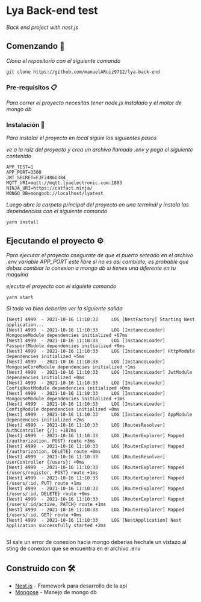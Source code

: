 # Lya Back-end test

_Back end project with nest.js_

## Comenzando 🚀

_Clona el repositorio con el siguiente comando_

```   
git clone https://github.com/manuelARuiz9712/lya-back-end
```


### Pre-requisitos 📋

_Para correr el proyecto necesitas tener node.js instalado y el motor de mongo db_


### Instalación 🔧


_Para instalar el proyecto en local siguie los siguientes pasos_


_ve a la raiz del proyecto y crea un archivo llamado .env y pega el siguiente contenido_

```
APP_TEST=1
APP_PORT=3500
JWT_SECRET=FJFJ486U384_
MQTT_URI=mqtt://mqtt.lyaelectronic.com:1883
NINJA_URI=https://catfact.ninja/
MONGO_DB=mongodb://localhost/lyatest
```

_Luego abre la carpeta principal del proyecto en una terminal y instala las dependencias con el siguiente comando_

```
yarn install

```

## Ejecutando el proyecto ⚙️

_Para ejecutar el proyecto asegurate de que el puerto seteado en el archivo .env  variable APP_PORT este libre si no es asi cambialo,
es probable que debas cambiar la conexion a mongo db si tienes una diferente en tu maquina_

_ejecuta el proyecto con el siguiete comando_

```
yarn start

```
_Si todo va bien deberias ver la siguiente salida_

```
[Nest] 4999  - 2021-10-16 11:10:33     LOG [NestFactory] Starting Nest application...
[Nest] 4999  - 2021-10-16 11:10:33     LOG [InstanceLoader] MongooseModule dependencies initialized +67ms
[Nest] 4999  - 2021-10-16 11:10:33     LOG [InstanceLoader] PassportModule dependencies initialized +0ms
[Nest] 4999  - 2021-10-16 11:10:33     LOG [InstanceLoader] HttpModule dependencies initialized +5ms
[Nest] 4999  - 2021-10-16 11:10:33     LOG [InstanceLoader] MongooseCoreModule dependencies initialized +1ms
[Nest] 4999  - 2021-10-16 11:10:33     LOG [InstanceLoader] JwtModule dependencies initialized +0ms
[Nest] 4999  - 2021-10-16 11:10:33     LOG [InstanceLoader] ConfigHostModule dependencies initialized +0ms
[Nest] 4999  - 2021-10-16 11:10:33     LOG [InstanceLoader] MongooseModule dependencies initialized +1ms
[Nest] 4999  - 2021-10-16 11:10:33     LOG [InstanceLoader] ConfigModule dependencies initialized +0ms
[Nest] 4999  - 2021-10-16 11:10:33     LOG [InstanceLoader] AppModule dependencies initialized +2ms
[Nest] 4999  - 2021-10-16 11:10:33     LOG [RoutesResolver] AuthController {/}: +187ms
[Nest] 4999  - 2021-10-16 11:10:33     LOG [RouterExplorer] Mapped {/authorization, POST} route +3ms
[Nest] 4999  - 2021-10-16 11:10:33     LOG [RouterExplorer] Mapped {/authorization, DELETE} route +0ms
[Nest] 4999  - 2021-10-16 11:10:33     LOG [RoutesResolver] UserController {/users}: +0ms
[Nest] 4999  - 2021-10-16 11:10:33     LOG [RouterExplorer] Mapped {/users/register, POST} route +1ms
[Nest] 4999  - 2021-10-16 11:10:33     LOG [RouterExplorer] Mapped {/users/:id, PUT} route +1ms
[Nest] 4999  - 2021-10-16 11:10:33     LOG [RouterExplorer] Mapped {/users/:id, DELETE} route +0ms
[Nest] 4999  - 2021-10-16 11:10:33     LOG [RouterExplorer] Mapped {/users/:id/active, PATCH} route +1ms
[Nest] 4999  - 2021-10-16 11:10:33     LOG [RouterExplorer] Mapped {/users/:id, GET} route +0ms
[Nest] 4999  - 2021-10-16 11:10:33     LOG [NestApplication] Nest application successfully started +2ms


```

SI sale un error de conexion hacia mongo deberias hechale un vistazo al sting de conexion que se encuentra en el archivo .env 

## Construido con 🛠️


* [Nest.js](https://nestjs.com/) - Framework para desarrollo de la api
* [Mongose](https://mongoosejs.com/) - Manejo de mongo db 




